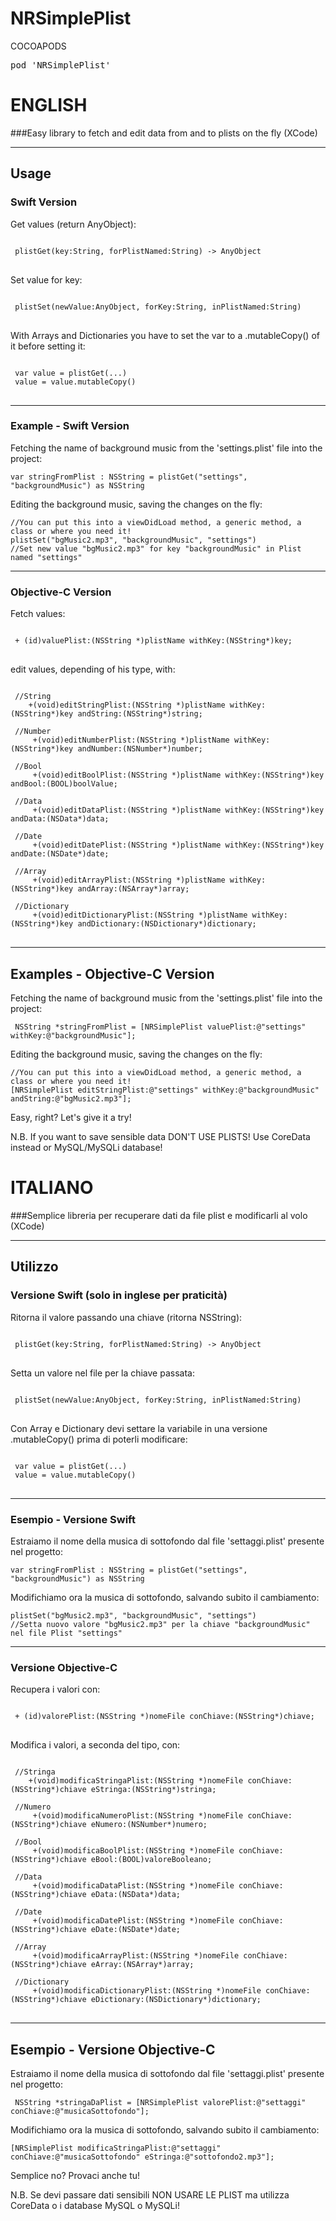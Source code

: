 NRSimplePlist
=============

COCOAPODS
<pre>pod 'NRSimplePlist'</pre>

ENGLISH
=============

###Easy library to fetch and edit data from and to plists on the fly (XCode)


---

## Usage

### Swift Version
Get values (return AnyObject):
<pre>
<code>
 plistGet(key:String, forPlistNamed:String) -> AnyObject
</code>
</pre>

Set value for key:
<pre>
<code>
 plistSet(newValue:AnyObject, forKey:String, inPlistNamed:String)
</code>
</pre>

With Arrays and Dictionaries you have to set the var to a .mutableCopy() of it before setting it:
<pre>
<code>
 var value = plistGet(...)
 value = value.mutableCopy()
</code>
</pre>

---
### Example - Swift Version

Fetching the name of background music from the 'settings.plist' file into the project:

	var stringFromPlist : NSString = plistGet("settings", "backgroundMusic") as NSString


Editing the background music, saving the changes on the fly:

	//You can put this into a viewDidLoad method, a generic method, a class or where you need it!
	plistSet("bgMusic2.mp3", "backgroundMusic", "settings")
	//Set new value "bgMusic2.mp3" for key "backgroundMusic" in Plist named "settings"

---
### Objective-C Version
Fetch values:
<pre>
<code>
 + (id)valuePlist:(NSString *)plistName withKey:(NSString*)key;
</code>
</pre>


edit values, depending of his type, with:
<pre>
<code>
 //String
    +(void)editStringPlist:(NSString *)plistName withKey:(NSString*)key andString:(NSString*)string;

 //Number
	 +(void)editNumberPlist:(NSString *)plistName withKey:(NSString*)key andNumber:(NSNumber*)number;

 //Bool
	 +(void)editBoolPlist:(NSString *)plistName withKey:(NSString*)key andBool:(BOOL)boolValue;

 //Data
	 +(void)editDataPlist:(NSString *)plistName withKey:(NSString*)key andData:(NSData*)data;

 //Date
	 +(void)editDatePlist:(NSString *)plistName withKey:(NSString*)key andDate:(NSDate*)date;

 //Array
	 +(void)editArrayPlist:(NSString *)plistName withKey:(NSString*)key andArray:(NSArray*)array;

 //Dictionary
	 +(void)editDictionaryPlist:(NSString *)plistName withKey:(NSString*)key andDictionary:(NSDictionary*)dictionary;
</code>
</pre>

---
## Examples - Objective-C Version

Fetching the name of background music from the 'settings.plist' file into the project:

	 NSString *stringFromPlist = [NRSimplePlist valuePlist:@"settings" withKey:@"backgroundMusic"];


Editing the background music, saving the changes on the fly:

	//You can put this into a viewDidLoad method, a generic method, a class or where you need it!
	[NRSimplePlist editStringPlist:@"settings" withKey:@"backgroundMusic" andString:@"bgMusic2.mp3"];


Easy, right?
Let's give it a try!


N.B. If you want to save sensible data DON'T USE PLISTS! Use CoreData instead or MySQL/MySQLi database!




ITALIANO
=============
###Semplice libreria per recuperare dati da file plist e modificarli al volo (XCode)


---

## Utilizzo
### Versione Swift (solo in inglese per praticità)
Ritorna il valore passando una chiave (ritorna NSString):
<pre>
<code>
 plistGet(key:String, forPlistNamed:String) -> AnyObject
</code>
</pre>

Setta un valore nel file per la chiave passata:
<pre>
<code>
 plistSet(newValue:AnyObject, forKey:String, inPlistNamed:String)
</code>
</pre>

Con Array e Dictionary devi settare la variabile in una versione .mutableCopy() prima di poterli modificare:
<pre>
<code>
 var value = plistGet(...)
 value = value.mutableCopy()
</code>
</pre>
---
### Esempio - Versione Swift

Estraiamo il nome della musica di sottofondo dal file 'settaggi.plist' presente nel progetto:

	var stringFromPlist : NSString = plistGet("settings", "backgroundMusic") as NSString


Modifichiamo ora la musica di sottofondo, salvando subito il cambiamento:

	plistSet("bgMusic2.mp3", "backgroundMusic", "settings")
	//Setta nuovo valore "bgMusic2.mp3" per la chiave "backgroundMusic" nel file Plist "settings"

---
### Versione Objective-C

Recupera i valori con:
<pre>
<code>
 + (id)valorePlist:(NSString *)nomeFile conChiave:(NSString*)chiave;
</code>
</pre>


Modifica i valori, a seconda del tipo, con:
<pre>
<code>
 //Stringa
    +(void)modificaStringaPlist:(NSString *)nomeFile conChiave:(NSString*)chiave eStringa:(NSString*)stringa;

 //Numero
	 +(void)modificaNumeroPlist:(NSString *)nomeFile conChiave:(NSString*)chiave eNumero:(NSNumber*)numero;

 //Bool
	 +(void)modificaBoolPlist:(NSString *)nomeFile conChiave:(NSString*)chiave eBool:(BOOL)valoreBooleano;

 //Data
	 +(void)modificaDataPlist:(NSString *)nomeFile conChiave:(NSString*)chiave eData:(NSData*)data;

 //Date
	 +(void)modificaDatePlist:(NSString *)nomeFile conChiave:(NSString*)chiave eDate:(NSDate*)date;

 //Array
	 +(void)modificaArrayPlist:(NSString *)nomeFile conChiave:(NSString*)chiave eArray:(NSArray*)array;

 //Dictionary
	 +(void)modificaDictionaryPlist:(NSString *)nomeFile conChiave:(NSString*)chiave eDictionary:(NSDictionary*)dictionary;
</code>
</pre>

---
## Esempio - Versione Objective-C

Estraiamo il nome della musica di sottofondo dal file 'settaggi.plist' presente nel progetto:

	 NSString *stringaDaPlist = [NRSimplePlist valorePlist:@"settaggi" conChiave:@"musicaSottofondo"];


Modifichiamo ora la musica di sottofondo, salvando subito il cambiamento:

	[NRSimplePlist modificaStringaPlist:@"settaggi" conChiave:@"musicaSottofondo" eStringa:@"sottofondo2.mp3"];


Semplice no?
Provaci anche tu!


N.B. Se devi passare dati sensibili NON USARE LE PLIST ma utilizza CoreData o i database MySQL o MySQLi!
